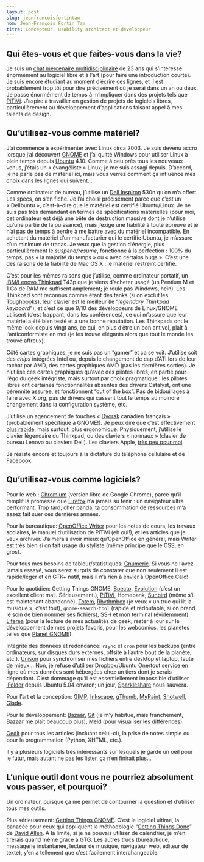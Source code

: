 ```yaml
---
layout: post
slug: jeanfrancoisfortintam
nom: Jean-François Fortin Tam
titre: Concepteur, usability architect et développeur
---
```


## Qui êtes-vous et que faites-vous dans la vie?

Je suis un [chat mercenaire multidisciplinaire](http://jeff.ecchi.ca) de 23 ans qui s’intéresse énormément au logiciel libre et à l’art (pour faire une introduction courte). Je suis encore étudiant au moment d’écrire ces lignes, et il est probablement trop tôt pour dire précisément où je serai dans un an ou deux. Je passe énormément de temps à m’impliquer dans des projets tels que [PiTiVi](http://www.pitivi.org). J’aspire à travailler en gestion de projets de logiciels libres, particulièrement au développement d’applications faisant appel à mes talents de design.

## Qu’utilisez-vous comme matériel?

J’ai commencé à expérimenter avec Linux circa 2003. Je suis devenu accro lorsque j’ai découvert [GNOME](http://gnome.org) et j’ai quitté Windows pour utiliser Linux à plein temps depuis [Ubuntu](http://ubuntu.com) 4.10. Comme à peu près tous les nouveaux venus, j’étais un « évangéliste » Linux; je me suis assagi depuis. D’accord, je ne parle pas de matériel ici, mais vous verrez comment ça influence mes choix dans les lignes qui suivent…

Comme ordinateur de bureau, j’utilise un [Dell Inspiron](https://secure.wikimedia.org/wikipedia/fr/wiki/Dell_Inspiron) 530n qu’on m’a offert. Les specs, on s’en fiche. Je l’ai choisi précisément parce que c’est un « Dellbuntu », c’est-à-dire que le matériel est certifié Ubuntu/Linux. Je ne suis pas très demandant en termes de spécifications matérielles (pour moi, cet ordinateur est déjà une bête de destruction massive dont je n’utilise qu’une partie de la puissance), mais j’exige une fiabilité à toute épreuve et je n’ai pas de temps à perdre à me battre avec du matériel incompatible. En achetant du matériel d’un manufacturier qui le certifie Ubuntu, je m’assure d’un minimum de tracas. Je veux que la gestion d’énergie, plus particulièrement le *suspend/resume*, fonctionne à la perfection : 100% du temps, pas « la majorité du temps » ou « avec certains bugs ». C’est une des raisons de la fiabilité de Mac OS X : le matériel restreint certifié.

C’est pour les mêmes raisons que j’utilise, comme ordinateur portatif, un [IBM/Lenovo Thinkpad](https://secure.wikimedia.org/wikipedia/fr/wiki/ThinkPad) T43p que je viens d’acheter usagé (un Pentium M et 1 Go de RAM me suffisent amplement; je roule pas Windows, hein). Les Thinkpad sont reconnus comme étant des tanks (si on exclut les [Toughbooks](https://secure.wikimedia.org/wikipedia/fr/wiki/Toughbook)), leur clavier est le meilleur (le “*legendary Thinkpad keyboard*”), et c’est ce que 9/10 des développeurs de Linux/GNOME utilisent (c’est frappant, dans les conférences), ce qui m’assure que leur matériel a été bien testé et a une bonne réputation. Les Thinkpads ont le même look depuis vingt ans, ce qui, en plus d’être un bon antivol, plaît à l’anticonformiste en moi (je les trouve élégants alors que tout le monde les trouve affreux).

Côté cartes graphiques, je ne suis pas un “gamer” et ça se voit. J’utilise soit des *chips* intégrées Intel ou, depuis le changement de cap d’ATI lors de leur rachat par AMD, des cartes graphiques AMD (pas les dernières sorties). Je n’utilise ces cartes graphiques qu’avec des pilotes libres, en partie pour l’égo du geek intégriste, mais surtout par choix pragmatique : les pilotes libres ont certaines fonctionnalités absentes des drivers Catalyst, ont une pérennité assurée, et fonctionnent “out of the box”. Pas de bidouillages à faire avec X.org, pas de drivers qui cassent tout le temps au moindre changement dans la configuration système, etc.

J’utilise un agencement de touches « [Dvorak](http://dvzine.org/zine/01-toc.html) canadien français » (probablement spécifique à GNOME!). Je peux dire que c’est effectivement [plus rapide](http://jeff.ecchi.ca/blog/2008/01/07/le-dvorak-et-la-langue-prise-deux/), mais surtout, plus ergonomique. Physiquement, j’utilise le clavier légendaire du Thinkpad, ou des claviers « normaux » (clavier de bureau Lenovo ou claviers Dell). Les claviers Apple, [très peu pour moi](http://jeff.ecchi.ca/blog/2008/09/19/apple-aluminium-keyboard-and-repetitive-strain-injury-rsi/).

Je résiste encore et toujours à la dictature du téléphone cellulaire et de [Facebook](https://www.facebook.com).

## Qu’utilisez-vous comme logiciels?

Pour le web : [Chromium](http://www.chromium.org) (version libre de Google Chrome), parce qu’il remplit la promesse que [Firefox](http://getfirefox.com) n’a jamais su tenir : un navigateur ultra performant. Trop tard, cher panda, ta consommation de ressources m’a assez fait suer ces dernières années.

Pour la bureautique: [OpenOffice Writer](http://openoffice.org) pour les notes de cours, les travaux scolaires, le manuel d’utilisation de PiTiVi (eh oui!), et les articles que je veux archiver. J’aimerais avoir mieux qu’OpenOffice en général, mais Writer est très bien si on fait usage du styliste (même principe que le CSS, en gros).

Pour tous mes besoins de tableur/statistiques: [Gnumeric](http://www.gnumeric.org). Si vous ne l’avez jamais essayé, vous serez surpris de constater que non seulement il est rapide/léger et en GTK+ natif, mais il n’a rien à envier à OpenOffice Calc!

Pour le quotidien: Getting Things GNOME, [Specto](http://specto.sf.net), [Evolution](http://projects.gnome.org/evolution/) (c’est un excellent client mail. Sérieusement.), [PiTiVi](http://www.pitivi.org), Homebank, [Sunbird](https://www.mozilla.org/projects/calendar/sunbird/) (même s’il est maintenant abandonné), [Totem](http://www.gnome.org/projects/totem/), [Rhythmbox](http://projects.gnome.org/rhythmbox/) (je veux « un truc qui lit la musique », c’est tout), `gnome-search-tool` (rapide et redoutable, si on prend le soin de bien nommer ses fichiers), SSH et mon terminal (évidemment). [Liferea](http://liferea.sourceforge.net/) (pour la lecture de mes actualités de geek, rester à jour sur le développement de mes projets favoris, pour les webcomics, les planètes telles que [Planet GNOME](http://planet.gnome.org)).

Intégrité des données et redondance: `rsync` et `cron` pour les backups (entre ordinateurs, sur disques durs externes, offsite à l’autre bout de la planète, etc.). [Unison](http://doc.ubuntu-fr.org/unison) pour synchroniser mes fichiers entre desktop et laptop, faute de mieux… Non, je refuse d’utiliser [Dropbox](http://dropbox.com)/[Ubuntu One](http://one.ubuntu.com)/tout service en ligne où mes données sont hébergées chez un tiers dont je serais dépendant. C’est dommage qu’il est essentiellement impossible d’utiliser [iFolder](http://www.ifolder.com/) depuis Ubuntu 5.04 environ; un jour, [Sparkleshare](http://sparkleshare.org) nous sauvera.

Pour l’art et la conception: [GIMP](http://gimp.org), [Inkscape](http://inkscape.org), [gThumb](http://live.gnome.org/gthumb), [MyPaint](http://mypaint.intilinux.com/), [Shotwell](http://www.yorba.org/shotwell/), [Glade](http://glade.gnome.org/).

Pour le développement: [Bazaar](http://bazaar.canonical.com), [Git](http://git-scm.com) (je m’y habitue, mais franchement, Bazaar me plaît beaucoup plus), [Meld](http://live.gnome.org/Meld/) (pour visualiser les différences).

[Gedit](http://www.gnome.org/projects/gedit/) pour tous les articles (incluant celui-ci), la prise de notes simple ou pour la programmation (Python, XHTML, etc.).

Il y a plusieurs logiciels très intéressants sur lesquels je garde un oeil pour le futur, mais autant ne pas les lister, ça n’en finirait plus…

## L’unique outil dont vous ne pourriez absolument vous passer, et pourquoi?

Un ordinateur, puisque ça me permet de contourner la question et d’utiliser tous mes outils.

Plus sérieusement: [Getting Things GNOME](http://gtg.fritalk.com). C’est le logiciel ultime, la panacée pour ceux qui appliquent la méthodologie “[Getting Things Done](https://secure.wikimedia.org/wikipedia/fr/wiki/Getting_Things_Done)” de [David Allen](http://www.davidco.com/). À la limite, si je ne pouvais utiliser de calendrier, je m’en tirerais quand même grâce à GTG. Les autres trucs (bureautique, messagerie instantanée, lecteur de musique, navigateur web, éditeur de texte), y’en a tellement que c’est facilement interchangeable.

